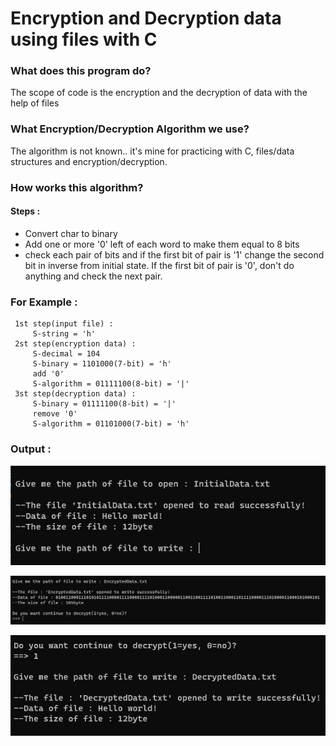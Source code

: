 # Encryption and Decryption data using files with C

### What does this program do? 
The scope of code is the encryption and the decryption of data with the help of files
### What Encryption/Decryption Algorithm we use? 
The algorithm is not known.. it's mine for practicing with C, files/data structures and encryption/decryption.
### How works this algorithm?
   #### Steps : 
   * Convert char to binary
   * Add one or more '0' left of each word to make them equal to 8 bits
   * check each pair of bits and if the first bit of pair is '1' change the second bit in inverse from initial state. If the first bit of pair is '0', don't do anything and check the next pair.

### For Example :
	 1st step(input file) :
		 S-string = 'h'
	 2st step(encryption data) :
		 S-decimal = 104
		 S-binary = 1101000(7-bit) = 'h'
		 add '0'
		 S-algorithm = 01111100(8-bit) = '|'
	 3st step(decryption data) :
		 S-binary = 01111100(8-bit) = '|'
		 remove '0'
		 S-algorithm = 01101000(7-bit) = 'h'

### Output :
![alt text](https://github.com/nikolas-gou/University-Projects/blob/main/Files/EncryptionDecryption/images/1.png)

![alt text](https://github.com/nikolas-gou/University-Projects/blob/main/Files/EncryptionDecryption/images/2.png)

![alt text](https://github.com/nikolas-gou/University-Projects/blob/main/Files/EncryptionDecryption/images/3.png)
